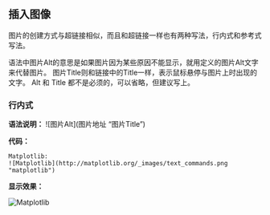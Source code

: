 
## 插入图像

图片的创建方式与超链接相似，而且和超链接一样也有两种写法，行内式和参考式写法。

语法中图片Alt的意思是如果图片因为某些原因不能显示，就用定义的图片Alt文字来代替图片。 图片Title则和链接中的Title一样，表示鼠标悬停与图片上时出现的文字。 Alt 和 Title 都不是必须的，可以省略，但建议写上。

### 行内式

**语法说明：**  \![图片Alt\]\(图片地址 “图片Title”\)

**代码：**
```
Matplotlib:
![Matplotlib](http://matplotlib.org/_images/text_commands.png "matplotlib")
```
**显示效果：**

![Matplotlib](http://matplotlib.org/_images/text_commands.png "matplotlib")


